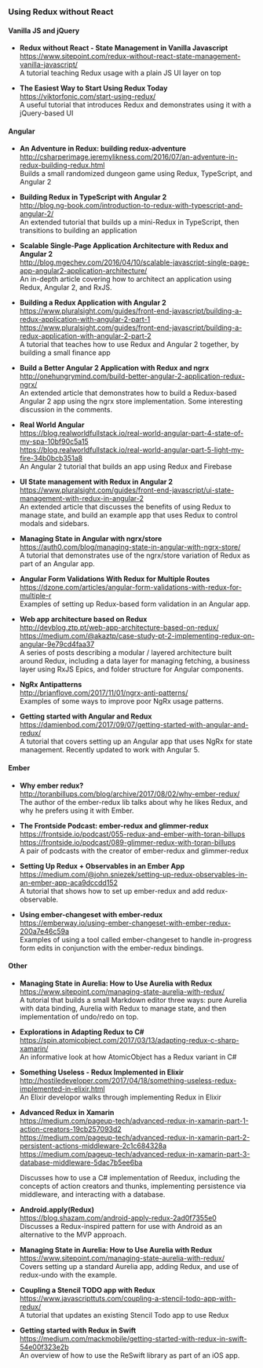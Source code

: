 ### Using Redux without React


#### Vanilla JS and jQuery

- **Redux without React - State Management in Vanilla Javascript**  
  https://www.sitepoint.com/redux-without-react-state-management-vanilla-javascript/  
  A tutorial teaching Redux usage with a plain JS UI layer on top
  
- **The Easiest Way to Start Using Redux Today**  
  https://viktorfonic.com/start-using-redux/  
  A useful tutorial that introduces Redux and demonstrates using it with a jQuery-based UI
   

#### Angular

- **An Adventure in Redux: building redux-adventure**  
  http://csharperimage.jeremylikness.com/2016/07/an-adventure-in-redux-building-redux.html  
  Builds a small randomized dungeon game using Redux, TypeScript, and Angular 2

- **Building Redux in TypeScript with Angular 2**  
  http://blog.ng-book.com/introduction-to-redux-with-typescript-and-angular-2/  
  An extended tutorial that builds up a mini-Redux in TypeScript, then transitions to building an application

- **Scalable Single-Page Application Architecture with Redux and Angular 2**  
  http://blog.mgechev.com/2016/04/10/scalable-javascript-single-page-app-angular2-application-architecture/  
  An in-depth article covering how to architect an application using Redux, Angular 2, and RxJS.  

- **Building a Redux Application with Angular 2**  
  https://www.pluralsight.com/guides/front-end-javascript/building-a-redux-application-with-angular-2-part-1  
  https://www.pluralsight.com/guides/front-end-javascript/building-a-redux-application-with-angular-2-part-2  
  A tutorial that teaches how to use Redux and Angular 2 together, by building a small finance app
  
- **Build a Better Angular 2 Application with Redux and ngrx**  
  http://onehungrymind.com/build-better-angular-2-application-redux-ngrx/  
  An extended article that demonstrates how to build a Redux-based Angular 2 app using the ngrx store implementation.  Some interesting discussion in the comments.
  
- **Real World Angular**  
  https://blog.realworldfullstack.io/real-world-angular-part-4-state-of-my-spa-10bf90c5a15  
  https://blog.realworldfullstack.io/real-world-angular-part-5-light-my-fire-34b0bcb351a8  
  An Angular 2 tutorial that builds an app using Redux and Firebase
  
- **UI State management with Redux in Angular 2**  
  https://www.pluralsight.com/guides/front-end-javascript/ui-state-management-with-redux-in-angular-2  
  An extended article that discusses the benefits of using Redux to manage state, and build an example app that uses Redux to control modals and sidebars.
  
- **Managing State in Angular with ngrx/store**  
  https://auth0.com/blog/managing-state-in-angular-with-ngrx-store/  
  A tutorial that demonstrates use of the ngrx/store variation of Redux as part of an Angular app.
  
- **Angular Form Validations With Redux for Multiple Routes**  
  https://dzone.com/articles/angular-form-validations-with-redux-for-multiple-r  
  Examples of setting up Redux-based form validation in an Angular app.
  
- **Web app architecture based on Redux**  
  http://devblog.ztp.pt/web-app-architecture-based-on-redux/  
  https://medium.com/@akaztp/case-study-pt-2-implementing-redux-on-angular-9e79cd4faa37  
  A series of posts describing a modular / layered architecture built around Redux, including a data layer for managing fetching, a business layer using RxJS Epics, and folder structure for Angular components.
  
- **NgRx Antipatterns**  
  http://brianflove.com/2017/11/01/ngrx-anti-patterns/  
  Examples of some ways to improve poor NgRx usage patterns.
  
- **Getting started with Angular and Redux**  
  https://damienbod.com/2017/09/07/getting-started-with-angular-and-redux/  
  A tutorial that covers setting up an Angular app that uses NgRx for state management.  Recently updated to work with Angular 5.
  

#### Ember

- **Why ember redux?**  
  http://toranbillups.com/blog/archive/2017/08/02/why-ember-redux/  
  The author of the ember-redux lib talks about why he likes Redux, and why he prefers using it with Ember.
  
- **The Frontside Podcast: ember-redux and glimmer-redux**  
  https://frontside.io/podcast/055-redux-and-ember-with-toran-billups  
  https://frontside.io/podcast/089-glimmer-redux-with-toran-billups  
  A pair of podcasts with the creator of ember-redux and glimmer-redux
  
  
- **Setting Up Redux + Observables in an Ember App**  
  https://medium.com/@john.sniezek/setting-up-redux-observables-in-an-ember-app-aca9dccdd152  
  A tutorial that shows how to set up ember-redux and add redux-observable.
  
- **Using ember-changeset with ember-redux**  
  https://emberway.io/using-ember-changeset-with-ember-redux-200a7e46c59a  
  Examples of using a tool called ember-changeset to handle in-progress form edits in conjunction with the ember-redux bindings.
  

#### Other

- **Managing State in Aurelia: How to Use Aurelia with Redux**  
  https://www.sitepoint.com/managing-state-aurelia-with-redux/  
  A tutorial that builds a small Markdown editor three ways: pure Aurelia with data binding, Aurelia with Redux to manage state, and then implementation of undo/redo on top.
  
- **Explorations in Adapting Redux to C#**  
  https://spin.atomicobject.com/2017/03/13/adapting-redux-c-sharp-xamarin/  
  An informative look at how AtomicObject has a Redux variant in C#
  
- **Something Useless - Redux Implemented in Elixir**  
  http://hostiledeveloper.com/2017/04/18/something-useless-redux-implemented-in-elixir.html  
  An Elixir developor walks through implementing Redux in Elixir
  
- **Advanced Redux in Xamarin**  
  https://medium.com/pageup-tech/advanced-redux-in-xamarin-part-1-action-creators-19cb257093d2  
  https://medium.com/pageup-tech/advanced-redux-in-xamarin-part-2-persistent-actions-middleware-2c1c684328a  
  https://medium.com/pageup-tech/advanced-redux-in-xamarin-part-3-database-middleware-5dac7b5ee6ba  
  
  Discusses how to use a C# implementation of Reedux, including the concepts of action creators and thunks, implementing persistence via middleware, and interacting with a database.
  
- **Android.apply(Redux)**  
  https://blog.shazam.com/android-apply-redux-2ad0f7355e0  
  Discusses a Redux-inspired pattern for use with Android as an alternative to the MVP approach.
  
- **Managing State in Aurelia: How to Use Aurelia with Redux**  
  https://www.sitepoint.com/managing-state-aurelia-with-redux/  
  Covers setting up a standard Aurelia app, adding Redux, and use of redux-undo with the example.
  
- **Coupling a Stencil TODO app with Redux**  
  https://www.javascripttuts.com/coupling-a-stencil-todo-app-with-redux/  
  A tutorial that updates an existing Stencil Todo app to use Redux
  
- **Getting started with Redux in Swift**  
  https://medium.com/mackmobile/getting-started-with-redux-in-swift-54e00f323e2b  
  An overview of how to use the ReSwift library as part of an iOS app.
